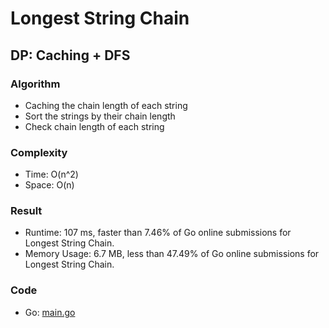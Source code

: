 # Longest String Chain


## DP: Caching + DFS


### Algorithm

- Caching the chain length of each string
- Sort the strings by their chain length
- Check chain length of each string

### Complexity

- Time: O(n^2)
- Space: O(n)

### Result

- Runtime: 107 ms, faster than 7.46% of Go online submissions for Longest String Chain.
- Memory Usage: 6.7 MB, less than 47.49% of Go online submissions for Longest String Chain.

### Code

- Go: [main.go](#maingo)
